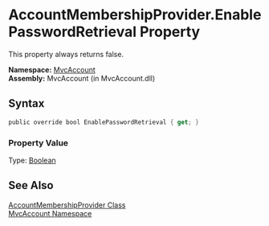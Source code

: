 AccountMembershipProvider.EnablePasswordRetrieval Property
==========================================================
This property always returns false.

**Namespace:** [MvcAccount][1]  
**Assembly:** MvcAccount (in MvcAccount.dll)

Syntax
------

```csharp
public override bool EnablePasswordRetrieval { get; }
```

### Property Value
Type: [Boolean][2]

See Also
--------
[AccountMembershipProvider Class][3]  
[MvcAccount Namespace][1]  

[1]: ../README.md
[2]: http://msdn.microsoft.com/en-us/library/a28wyd50
[3]: README.md